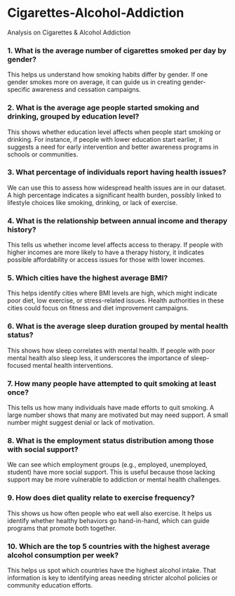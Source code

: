 # Cigarettes-Alcohol-Addiction
Analysis on Cigarettes &amp; Alcohol Addiction

### 1. What is the average number of cigarettes smoked per day by gender?

This helps us understand how smoking habits differ by gender. If one gender smokes more on average, it can guide us in creating gender-specific awareness and cessation campaigns.

### 2. What is the average age people started smoking and drinking, grouped by education level?

This shows whether education level affects when people start smoking or drinking. For instance, if people with lower education start earlier, it suggests a need for early intervention and better awareness programs in schools or communities.


### 3. What percentage of individuals report having health issues?

We can use this to assess how widespread health issues are in our dataset. A high percentage indicates a significant health burden, possibly linked to lifestyle choices like smoking, drinking, or lack of exercise.

### 4. What is the relationship between annual income and therapy history?

This tells us whether income level affects access to therapy. If people with higher incomes are more likely to have a therapy history, it indicates possible affordability or access issues for those with lower incomes.

### 5. Which cities have the highest average BMI?

This helps identify cities where BMI levels are high, which might indicate poor diet, low exercise, or stress-related issues. Health authorities in these cities could focus on fitness and diet improvement campaigns.

### 6. What is the average sleep duration grouped by mental health status?

This shows how sleep correlates with mental health. If people with poor mental health also sleep less, it underscores the importance of sleep-focused mental health interventions.

### 7. How many people have attempted to quit smoking at least once?

This tells us how many individuals have made efforts to quit smoking. A large number shows that many are motivated but may need support. A small number might suggest denial or lack of motivation.

### 8. What is the employment status distribution among those with social support?

We can see which employment groups (e.g., employed, unemployed, student) have more social support. This is useful because those lacking support may be more vulnerable to addiction or mental health challenges.

### 9. How does diet quality relate to exercise frequency?

This shows us how often people who eat well also exercise. It helps us identify whether healthy behaviors go hand-in-hand, which can guide programs that promote both together.

### 10. Which are the top 5 countries with the highest average alcohol consumption per week?

This helps us spot which countries have the highest alcohol intake. That information is key to identifying areas needing stricter alcohol policies or community education efforts.

